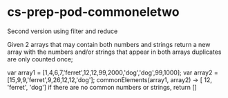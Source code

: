 # cs-prep-pod-commoneletwo
Second version using filter and reduce

Given 2 arrays that may contain both numbers and strings return a new array with the numbers and/or strings that appear in both arrays duplicates are only counted once;

var array1 = [1,4,6,7,'ferret',12,12,99,2000,'dog','dog',99,1000]; var array2 = [15,9,9,'ferret',9,26,12,12,'dog']; commonElements(array1, array2) -> [ 12, 'ferret', 'dog'] if there are no common numbers or strings, return []
